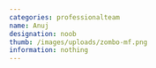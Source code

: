 ```yaml
---
categories: professionalteam
name: Anuj
designation: noob
thumb: /images/uploads/zombo-mf.png
information: nothing
---
```

